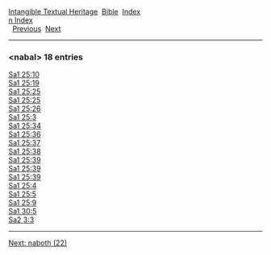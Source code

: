 [Intangible Textual Heritage](../../index)  [Bible](../index) 
[Index](index)   
[n Index](_n_)  
  [Previous](c07672)  [Next](c07674) 

------------------------------------------------------------------------

### &lt;nabal&gt; 18 entries

[Sa1 25:10](../kjv/sa1025.htm#010)  
[Sa1 25:19](../kjv/sa1025.htm#019)  
[Sa1 25:25](../kjv/sa1025.htm#025)  
[Sa1 25:25](../kjv/sa1025.htm#025)  
[Sa1 25:26](../kjv/sa1025.htm#026)  
[Sa1 25:3](../kjv/sa1025.htm#003)  
[Sa1 25:34](../kjv/sa1025.htm#034)  
[Sa1 25:36](../kjv/sa1025.htm#036)  
[Sa1 25:37](../kjv/sa1025.htm#037)  
[Sa1 25:38](../kjv/sa1025.htm#038)  
[Sa1 25:39](../kjv/sa1025.htm#039)  
[Sa1 25:39](../kjv/sa1025.htm#039)  
[Sa1 25:39](../kjv/sa1025.htm#039)  
[Sa1 25:4](../kjv/sa1025.htm#004)  
[Sa1 25:5](../kjv/sa1025.htm#005)  
[Sa1 25:9](../kjv/sa1025.htm#009)  
[Sa1 30:5](../kjv/sa1030.htm#005)  
[Sa2 3:3](../kjv/sa2003.htm#003)  

------------------------------------------------------------------------

[Next: naboth (22)](c07674)
